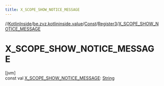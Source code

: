 ```yaml
---
title: X_SCOPE_SHOW_NOTICE_MESSAGE
---
```

//[KotlinInside](../../../../index.html)/[be.zvz.kotlininside.value](../../index.html)/[Const](../index.html)/[Register3](index.html)/[X_SCOPE_SHOW_NOTICE_MESSAGE](-x_-s-c-o-p-e_-s-h-o-w_-n-o-t-i-c-e_-m-e-s-s-a-g-e.html)



# X_SCOPE_SHOW_NOTICE_MESSAGE



[jvm]\
const val [X_SCOPE_SHOW_NOTICE_MESSAGE](-x_-s-c-o-p-e_-s-h-o-w_-n-o-t-i-c-e_-m-e-s-s-a-g-e.html): [String](https://kotlinlang.org/api/latest/jvm/stdlib/kotlin/-string/index.html)




